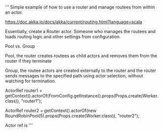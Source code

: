 '''
Simple example of how to use a router and manage routees from within an actor.

https://doc.akka.io/docs/akka/current/routing.html?language=scala

Essentially, create a Router actor. Someone who manages the routees and
loads routing logic and other settings from configuration.

Pool vs. Group

Pool, the router creates routees as child actors and removes them from the router if they terminate

Group, the routee actors are created externally to the router and the router sends messages to the
specified path using actor selection, without watching for termination.


ActorRef router1 =
  getContext().actorOf(FromConfig.getInstance().props(Props.create(Worker.class)), 
    "router1");

ActorRef router2 =
  getContext().actorOf(new RoundRobinPool(5).props(Props.create(Worker.class)), 
    "router2");

Actor ref is 
'''